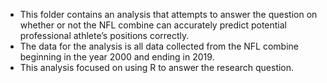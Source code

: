 - This folder contains an analysis that attempts to answer the question on whether or not the NFL combine can accurately predict potential professional athlete’s positions correctly. 
- The data for the analysis is all data collected from the NFL combine beginning in the year 2000 and ending in 2019. 
- This analysis focused on using R to answer the research question. 
